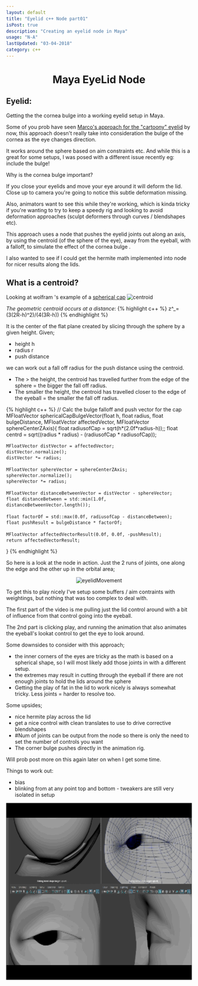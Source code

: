 ```yaml
---
layout: default
title: "Eyelid c++ Node part01"
isPost: true
description: "Creating an eyelid node in Maya"
usage: "N-A"
lastUpdated: "03-04-2018"
category: c++
---
```

<center><h1>Maya EyeLid Node</h1></center>
<h2>Eyelid:</h2>
Getting the the cornea bulge into a working eyelid setup in Maya.

Some of you prob have seen <a href="https://vimeo.com/66583205">Marco's approach for the "cartoony" eyelid</a> by now,
this approach doesn't really take into consideration the bulge of the cornea as the eye changes direction.

It works around the sphere based on aim constraints etc. And while this is a great for some setups,
I was posed with a different issue recently eg: include the bulge!

Why is the cornea bulge important?

If you close your eyelids and move your eye around it will deform the lid. Close up to
camera you're going to notice this subtle deformation missing.

Also, animators want to see this while they're working, which is kinda tricky if you're wanting to try to keep a speedy
rig and looking to avoid deformation approaches (sculpt deformers through curves / blendshapes etc).

This approach uses a node that pushes the eyelid joints out along an axis, by
using the centroid (of the sphere of the eye), away from the eyeball, with a falloff,
to simulate the effect of the cornea bulge .

I also wanted to see if I could get the hermite math implemented into node for nicer results along the lids.

<h2>What is a centroid?</h2>
Looking at wolfram 's example of a <a href="http://mathworld.wolfram.com/SphericalCap.html">spherical cap</a>

<img src="http://mathworld.wolfram.com/images/eps-gif/SphericalCap_1001.gif" alt="centroid">


<i>The geometric centroid occurs at a distance</i>:
{% highlight c++ %}
z^_=(3(2R-h)^2)/(4(3R-h))
{% endhighlight %}

It is the center of the flat plane created by slicing through the sphere by a given height.
Given;

- height h
- radius r
- push distance

we can work out a fall off radius for the push distance using the centroid.

- The > the height, the centroid has travelled further from the edge of the sphere = the bigger the fall off radius.
- The smaller the height, the centroid has travelled closer to the edge of the eyeball = the smaller the fall off radius.



{% highlight c++ %}
// Calc the bulge falloff and push vector for the cap
MFloatVector sphericalCapBulgeVector(float h, float radius, float bulgeDistance, MFloatVector affectedVector, MFloatVector sphereCenterZAxis){
	float radiusofCap = sqrt(h*(2.0f*radius-h));;
	float centrd = sqrt((radius * radius) - (radiusofCap * radiusofCap));

	MFloatVector distVector = affectedVector;
	distVector.normalize();
	distVector *= radius;

	MFloatVector sphereVector = sphereCenterZAxis;
	sphereVector.normalize();
	sphereVector *= radius;

	MFloatVector distanceBetweenVector = distVector - sphereVector;
	float distanceBetween = std::min(1.0f, distanceBetweenVector.length());

	float factorOf = std::max(0.0f, radiusofCap - distanceBetween);
	float pushResult = bulgeDistance * factorOf;

	MFloatVector affectedVectorResult(0.0f, 0.0f, -pushResult);
	return affectedVectorResult;
}
{% endhighlight %}


So here is a look at the node in action. Just the 2 runs of joints, one along the edge and the other up in the orbital area;
<center><img src="/assets/examples/eyelidTest01.gif" width="640" height="480" alt="eyelidMovement"></center>


To get this to play nicely I've setup some buffers / aim contraints with weightings, but nothing that was too complex
to deal with.


The first part of the video is me pulling just the lid control around with a bit of influence from that control going into the eyeball.


The 2nd part is clicking play, and running the animation that also animates the eyeball's lookat control to get the eye
to look around.


Some downsides to consider with this approach;


- the inner corners of the eyes are tricky as the math is based on a spherical shape, so I will most likely add
those joints in with a different setup.
- the extremes may result in cutting through the eyeball if there are not enough joints to hold the lids around
the sphere
- Getting the play of fat in the lid to work nicely is always somewhat tricky. Less joints = harder to resolve too.

Some upsides;

- nice hermite play across the lid
- get a nice control with clean translates to use to drive corrective blendshapes
- #Num of joints can be output from the node so there is only the need to set the number of controls you want
- The corner bulge pushes directly in the animation rig.

Will prob post more on this again later on when I get some time.

Things to work out:
- bias
- blinking from at any point top and bottom - tweakers are still very isolated in setup

<center><img src="/assets/examples/eyelidTest02.gif" width="640" height="480" alt="eyelidMovement"></center>
